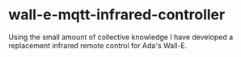 # wall-e-mqtt-infrared-controller
Using the small amount of collective knowledge I have developed a replacement infrared remote control for Ada's Wall-E.
